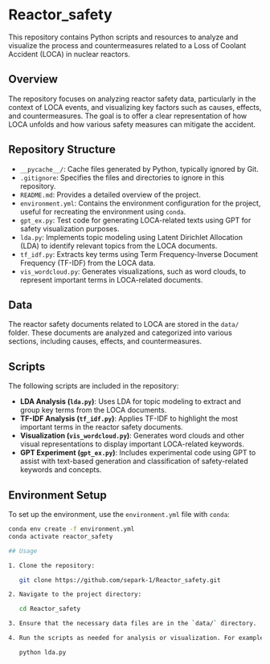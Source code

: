 # Reactor_safety

This repository contains Python scripts and resources to analyze and visualize the process and countermeasures related to a Loss of Coolant Accident (LOCA) in nuclear reactors.

## Overview

The repository focuses on analyzing reactor safety data, particularly in the context of LOCA events, and visualizing key factors such as causes, effects, and countermeasures. The goal is to offer a clear representation of how LOCA unfolds and how various safety measures can mitigate the accident.

## Repository Structure

- `__pycache__/`: Cache files generated by Python, typically ignored by Git.
- `.gitignore`: Specifies the files and directories to ignore in this repository.
- `README.md`: Provides a detailed overview of the project.
- `environment.yml`: Contains the environment configuration for the project, useful for recreating the environment using `conda`.
- `gpt_ex.py`: Test code for generating LOCA-related texts using GPT for safety visualization purposes.
- `lda.py`: Implements topic modeling using Latent Dirichlet Allocation (LDA) to identify relevant topics from the LOCA documents.
- `tf_idf.py`: Extracts key terms using Term Frequency-Inverse Document Frequency (TF-IDF) from the LOCA data.
- `vis_wordcloud.py`: Generates visualizations, such as word clouds, to represent important terms in LOCA-related documents.

## Data

The reactor safety documents related to LOCA are stored in the `data/` folder. These documents are analyzed and categorized into various sections, including causes, effects, and countermeasures.

## Scripts

The following scripts are included in the repository:

- **LDA Analysis (`lda.py`)**: Uses LDA for topic modeling to extract and group key terms from the LOCA documents.
- **TF-IDF Analysis (`tf_idf.py`)**: Applies TF-IDF to highlight the most important terms in the reactor safety documents.
- **Visualization (`vis_wordcloud.py`)**: Generates word clouds and other visual representations to display important LOCA-related keywords.
- **GPT Experiment (`gpt_ex.py`)**: Includes experimental code using GPT to assist with text-based generation and classification of safety-related keywords and concepts.

## Environment Setup

To set up the environment, use the `environment.yml` file with `conda`:

```bash
conda env create -f environment.yml
conda activate reactor_safety

## Usage

1. Clone the repository:

   git clone https://github.com/separk-1/Reactor_safety.git

2. Navigate to the project directory:

   cd Reactor_safety

3. Ensure that the necessary data files are in the `data/` directory.

4. Run the scripts as needed for analysis or visualization. For example:

   python lda.py
